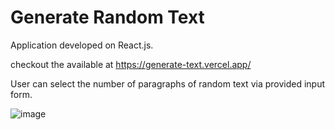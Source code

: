 # Generate Random Text

Application developed on React.js.

checkout the available at https://generate-text.vercel.app/

User can select the number of paragraphs of random text via provided input form.

![image](https://user-images.githubusercontent.com/107784718/183643139-7b5d8f6a-419c-4c71-a4f6-e6e0f95c33d0.png)
